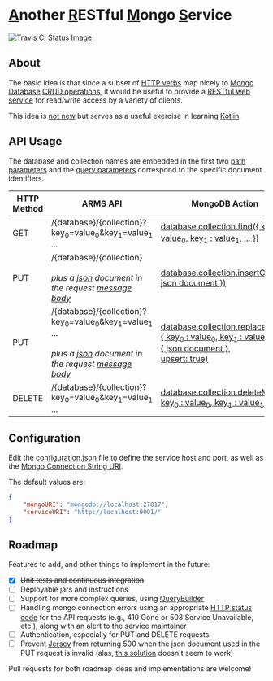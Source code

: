 # <u>A</u>nother <u>R</u>ESTful <u>M</u>ongo <u>S</u>ervice

[![Travis CI Status Image](https://travis-ci.org/dpapathanasiou/ARMS.svg?branch=master)](https://travis-ci.org/dpapathanasiou/ARMS)

## About

The basic idea is that since a subset of [HTTP verbs](https://www.w3.org/Protocols/rfc2616/rfc2616-sec9.html) map nicely to [Mongo Database](https://en.wikipedia.org/wiki/MongoDB) [CRUD operations](https://docs.mongodb.com/manual/crud/), it would be useful to provide a [RESTful web service](https://www.ibm.com/developerworks/library/ws-restful/index.html) for read/write access by a variety of clients.

This idea is [not new](https://github.com/search?utf8=%E2%9C%93&q=mongo+restful) but serves as a useful exercise in learning [Kotlin](http://kotlinlang.org/).

## API Usage

The database and collection names are embedded in the first two [path parameters](https://tools.ietf.org/html/rfc3986#section-3.3) and the [query parameters](https://tools.ietf.org/html/rfc3986#section-3.4) correspond to the specific document identifiers.

| HTTP Method | ARMS API  |  MongoDB Action |
| ------------- | ------------- | ------------- |
| GET  | /{database}/{collection}?key<sub>0</sub>=value<sub>0</sub>&key<sub>1</sub>=value<sub>1</sub> ... | [database.collection.find({ key<sub>0</sub> : value<sub>0</sub>, key<sub>1</sub> : value<sub>1</sub>, ... })](https://docs.mongodb.com/manual/reference/method/db.collection.find/) |
| PUT  | /{database}/{collection}<br /><br /><i>plus a [json](http://json.org/) document in the request [message body](https://www.w3.org/Protocols/rfc2616/rfc2616-sec4.html#sec4.3)</i>  | [database.collection.insertOne({ json document })](https://docs.mongodb.com/manual/reference/method/db.collection.insertOne/) |
| PUT  | /{database}/{collection}?key<sub>0</sub>=value<sub>0</sub>&key<sub>1</sub>=value<sub>1</sub> ... <br /><br /><i>plus a [json](http://json.org/) document in the request [message body](https://www.w3.org/Protocols/rfc2616/rfc2616-sec4.html#sec4.3)</i>  | [database.collection.replaceOne(<br />{ key<sub>0</sub> : value<sub>0</sub>, key<sub>1</sub> : value<sub>1</sub>, ... },<br />{ json document },<br />upsert: true)](https://docs.mongodb.com/manual/reference/method/db.collection.replaceOne/) |
| DELETE  | /{database}/{collection}?key<sub>0</sub>=value<sub>0</sub>&key<sub>1</sub>=value<sub>1</sub> ...  | [database.collection.deleteMany({ key<sub>0</sub> : value<sub>0</sub>, key<sub>1</sub> : value<sub>1</sub>, ... })](https://docs.mongodb.com/manual/reference/method/db.collection.deleteMany/) |

## Configuration

Edit the [configuration.json](src/main/resources/configuration.json) file to define the service host and port, as well as the [Mongo Connection String URI](https://docs.mongodb.com/manual/reference/connection-string/).

The default values are:

```json
{
    "mongoURI": "mongodb://localhost:27017",
    "serviceURI": "http://localhost:9001/"
}
```

## Roadmap

Features to add, and other things to implement in the future:

- [X] ~~Unit tests and continuous integration~~
- [ ] Deployable jars and instructions
- [ ] Support for more complex queries, using [QueryBuilder](http://api.mongodb.com/java/current/com/mongodb/QueryBuilder.html)
- [ ] Handling mongo connection errors using an appropriate [HTTP status code](https://www.w3.org/Protocols/rfc2616/rfc2616-sec10.html) for the API requests (e.g., 410 Gone or 503 Service Unavailable, etc.), along with an alert to the service maintainer
- [ ] Authentication, especially for PUT and DELETE requests
- [ ] Prevent [Jersey](https://jersey.github.io/) from returning 500 when the json document used in the PUT request is invalid (alas, [this solution](https://stackoverflow.com/a/10738086) doesn't seem to work)

Pull requests for both roadmap ideas and implementations are welcome!
